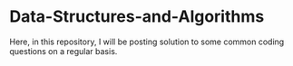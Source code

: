 # Data-Structures-and-Algorithms
Here, in this repository, I will be posting solution to some common coding questions on a regular basis. 
